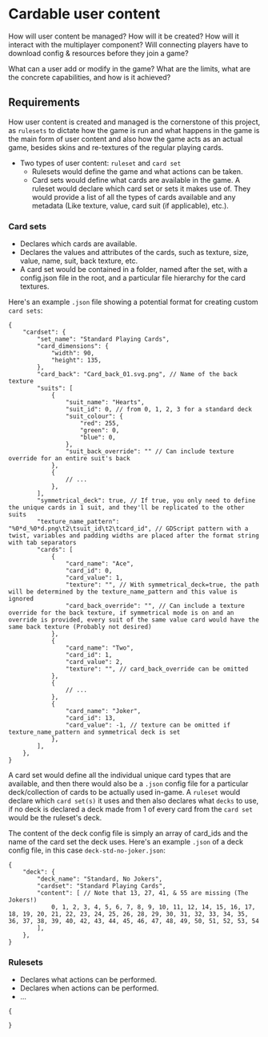# Cardable user content

How will user content be managed? How will it be created? How will it interact with the multiplayer component? Will connecting players have to download config & resources before they join a game?

What can a user add or modify in the game? What are the limits, what are the concrete capabilities, and how is it achieved?

## Requirements

How user content is created and managed is the cornerstone of this project, as `rulesets` to dictate how the game is run and what happens in the game is the main form of user content and also how the game acts as an actual game, besides skins and re-textures of the regular playing cards.

- Two types of user content: `ruleset` and `card set`
  - Rulesets would define the game and what actions can be taken.
  - Card sets would define what cards are available in the game. A ruleset would declare which card set or sets it makes use of. They would provide a list of all the types of cards available and any metadata (Like texture, value, card suit (if applicable), etc.).

### Card sets

- Declares which cards are available.
- Declares the values and attributes of the cards, such as texture, size, value, name, suit, back texture, etc.
- A card set would be contained in a folder, named after the set, with a config.json file in the root, and a particular file hierarchy for the card textures.

Here's an example `.json` file showing a potential format for creating custom `card sets`:

```jsonc
{
    "cardset": {
        "set_name": "Standard Playing Cards",
        "card_dimensions": {
            "width": 90,
            "height": 135,
        },
        "card_back": "Card_back_01.svg.png", // Name of the back texture
        "suits": [
            {
                "suit_name": "Hearts",
                "suit_id": 0, // from 0, 1, 2, 3 for a standard deck
                "suit_colour": {
                    "red": 255,
                    "green": 0,
                    "blue": 0,
                },
                "suit_back_override": "" // Can include texture override for an entire suit's back
            },
            {
                // ...
            },
        ],
        "symmetrical_deck": true, // If true, you only need to define the unique cards in 1 suit, and they'll be replicated to the other suits
        "texture_name_pattern": "%0*d_%0*d.png\t2\tsuit_id\t2\tcard_id", // GDScript pattern with a twist, variables and padding widths are placed after the format string with tab separators
        "cards": [
            {
                "card_name": "Ace",
                "card_id": 0,
                "card_value": 1,
                "texture": "", // With symmetrical_deck=true, the path will be determined by the texture_name_pattern and this value is ignored
                "card_back_override": "", // Can include a texture override for the back texture, if symmetrical mode is on and an override is provided, every suit of the same value card would have the same back texture (Probably not desired)
            },
            {
                "card_name": "Two",
                "card_id": 1,
                "card_value": 2,
                "texture": "", // card_back_override can be omitted
            },
            {
                // ...
            },
            {
                "card_name": "Joker",
                "card_id": 13,
                "card_value": -1, // texture can be omitted if texture_name_pattern and symmetrical deck is set
            },
        ],
    },
}
```

A card set would define all the individual unique card types that are available, and then there would also be a `.json` config file for a particular deck/collection of cards to be actually used in-game. A `ruleset` would declare which `card set(s)` it uses and then also declares what `decks` to use, if no deck is declared a deck made from 1 of every card from the `card set` would be the ruleset's deck.

The content of the deck config file is simply an array of card_ids and the name of the card set the deck uses. Here's an example `.json` of a deck config file, in this case `deck-std-no-joker.json`:

```jsonc
{
    "deck": {
        "deck_name": "Standard, No Jokers",
        "cardset": "Standard Playing Cards",
        "content": [ // Note that 13, 27, 41, & 55 are missing (The Jokers!)
            0, 1, 2, 3, 4, 5, 6, 7, 8, 9, 10, 11, 12, 14, 15, 16, 17, 18, 19, 20, 21, 22, 23, 24, 25, 26, 28, 29, 30, 31, 32, 33, 34, 35, 36, 37, 38, 39, 40, 42, 43, 44, 45, 46, 47, 48, 49, 50, 51, 52, 53, 54
        ],
    },
}
```

### Rulesets

- Declares what actions can be performed.
- Declares when actions can be performed.
- ...

```jsonc
{

}
```
